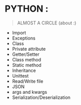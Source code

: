 # PYTHON :
>  ALMOST A CIRCLE (about :)
- Import
- Exceptions
- Class
- Private attribute
- Getter/Setter
- Class method
- Static method
- Inheritance
- Unittest
- Read/Write file
- JSON
- args and kwargs
- Serialization/Deserialization
